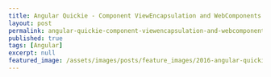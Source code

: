 ```yaml
---
title: Angular Quickie - Component ViewEncapsulation and WebComponents
layout: post
permalink: angular-quickie-component-viewencapsulation-and-webcomponents
published: true
tags: [Angular]
excerpt: null
featured_image: /assets/images/posts/feature_images/2016-angular-quickie.jpg
---
```

